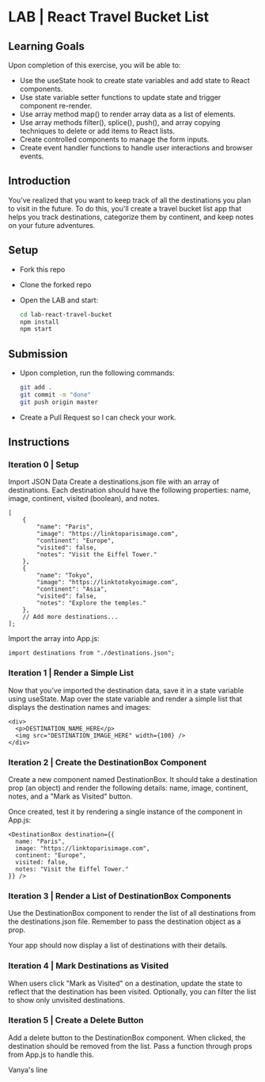 # LAB | React Travel Bucket List

## Learning Goals

Upon completion of this exercise, you will be able to:

- Use the useState hook to create state variables and add state to React components.
- Use state variable setter functions to update state and trigger component re-render.
- Use array method map() to render array data as a list of elements.
- Use array methods filter(), splice(), push(), and array copying techniques to delete or add items to React lists.
- Create controlled components to manage the form inputs.
- Create event handler functions to handle user interactions and browser events.

## Introduction

You’ve realized that you want to keep track of all the destinations you plan to visit in the future. To do this, you'll create a travel bucket list app that helps you track destinations, categorize them by continent, and keep notes on your future adventures.

## Setup

- Fork this repo
- Clone the forked repo
- Open the LAB and start:

  ```bash
  cd lab-react-travel-bucket
  npm install
  npm start
  ```

## Submission

- Upon completion, run the following commands:

  ```bash
  git add .
  git commit -m "done"
  git push origin master

  ```

- Create a Pull Request so I can check your work.

## Instructions

### Iteration 0 | Setup

Import JSON Data
Create a destinations.json file with an array of destinations. Each destination should have the following properties: name, image, continent, visited (boolean), and notes.

```
[
    {
        "name": "Paris",
        "image": "https://linktoparisimage.com",
        "continent": "Europe",
        "visited": false,
        "notes": "Visit the Eiffel Tower."
    },
    {
        "name": "Tokyo",
        "image": "https://linktotokyoimage.com",
        "continent": "Asia",
        "visited": false,
        "notes": "Explore the temples."
    },
    // Add more destinations...
];
```

Import the array into App.js:

`import destinations from "./destinations.json";`

### Iteration 1 | Render a Simple List

Now that you’ve imported the destination data, save it in a state variable using useState. Map over the state variable and render a simple list that displays the destination names and images:

```
<div>
  <p>DESTINATION_NAME_HERE</p>
  <img src="DESTINATION_IMAGE_HERE" width={100} />
</div>
```

### Iteration 2 | Create the DestinationBox Component

Create a new component named DestinationBox. It should take a destination prop (an object) and render the following details: name, image, continent, notes, and a "Mark as Visited" button.

Once created, test it by rendering a single instance of the component in App.js:

```
<DestinationBox destination={{
  name: "Paris",
  image: "https://linktoparisimage.com",
  continent: "Europe",
  visited: false,
  notes: "Visit the Eiffel Tower."
}} />
```

### Iteration 3 | Render a List of DestinationBox Components

Use the DestinationBox component to render the list of all destinations from the destinations.json file. Remember to pass the destination object as a prop.

Your app should now display a list of destinations with their details.

### Iteration 4 | Mark Destinations as Visited

When users click "Mark as Visited" on a destination, update the state to reflect that the destination has been visited. Optionally, you can filter the list to show only unvisited destinations.

### Iteration 5 | Create a Delete Button

Add a delete button to the DestinationBox component. When clicked, the destination should be removed from the list. Pass a function through props from App.js to handle this.

Vanya's line